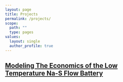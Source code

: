 ```yaml
---
layout: page
title: Projects
permalink: /projects/
scope:
  path: ""
  type: pages
values:
  layout: single
  author_profile: true
---
```


## __[Modeling The Economics of the Low Temperature Na-S Flow Battery](https://ssaamrasool.github.io/projects/DarlingModel)__
